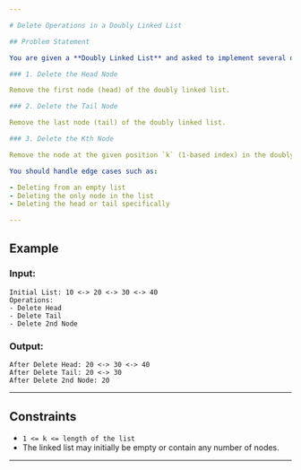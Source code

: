 ```yaml
---

# Delete Operations in a Doubly Linked List

## Problem Statement

You are given a **Doubly Linked List** and asked to implement several deletion operations. A doubly linked list is a type of linked list in which each node contains three fields: `data`, `next`, and `back`. You need to perform the following deletion operations:

### 1. Delete the Head Node

Remove the first node (head) of the doubly linked list.

### 2. Delete the Tail Node

Remove the last node (tail) of the doubly linked list.

### 3. Delete the Kth Node

Remove the node at the given position `k` (1-based index) in the doubly linked list.

You should handle edge cases such as:

- Deleting from an empty list
- Deleting the only node in the list
- Deleting the head or tail specifically

---
```


## Example

### Input:

```
Initial List: 10 <-> 20 <-> 30 <-> 40
Operations:
- Delete Head
- Delete Tail
- Delete 2nd Node
```

### Output:

```
After Delete Head: 20 <-> 30 <-> 40
After Delete Tail: 20 <-> 30
After Delete 2nd Node: 20
```

---

## Constraints

- `1 <= k <= length of the list`
- The linked list may initially be empty or contain any number of nodes.

---

